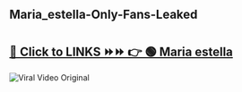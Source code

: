 
 ## Maria_estella-Only-Fans-Leaked

# <h2><a href="https://clipsfans.com/Maria_estella&ref=git">🔗 Click to LINKS ⏩⏩ 👉 🟢 Maria estella </a></h2>

<a href="https://clipsfans.com/Maria_estella&ref=git" rel="nofollow" data-target="animated-image.originalLink"><img src="https://i.ibb.co.com/xMMVF88/686577567.gif" alt="Viral Video Original" style="max-width: 100%; display: inline-block;" data-target="animated-image.originalImage"></a>

